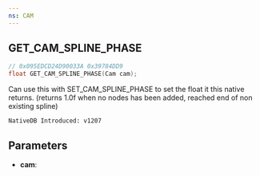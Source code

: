 ```yaml
---
ns: CAM
---
```

## GET_CAM_SPLINE_PHASE

```c
// 0x095EDCD24D90033A 0x39784DD9
float GET_CAM_SPLINE_PHASE(Cam cam);
```

Can use this with SET_CAM_SPLINE_PHASE to set the float it this native returns.
(returns 1.0f when no nodes has been added, reached end of non existing spline)

```
NativeDB Introduced: v1207
```

## Parameters
* **cam**:
